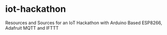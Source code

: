 # iot-hackathon
Resources and Sources for an IoT Hackathon with Arduino Based ESP8266, Adafruit MQTT and IFTTT
